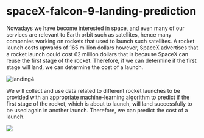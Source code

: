 # spaceX-falcon-9-landing-prediction

Nowadays we have become interested in space, and even many of our services are relevant to Earth orbit such as satellites, hence many companies working on rockets that used to launch such satellites. A rocket launch costs upwards of 165 million dollars however, SpaceX advertises that a rocket launch could cost 62 million dollars that is because SpaceX can reuse the first stage of the rocket. Therefore, if we can determine if the first stage will land, we can determine the cost of a launch. 

![landing4](https://user-images.githubusercontent.com/41922411/153734702-f34595c5-daa9-4f53-988e-9a0fae41e1a4.jpg)

We will collect and use data related to different rocket launches to be provided with an appropriate machine-learning algorithm to predict if the first stage of the rocket, which is about to launch, will land successfully to be used again in another launch. Therefore, we can predict the cost of a launch.

![](https://camo.githubusercontent.com/2720f194a7a7f493a7ed83972109f026a80d430e1500f7ae6281dd87fd6ada37/68747470733a2f2f63662d636f75727365732d646174612e73332e75732e636c6f75642d6f626a6563742d73746f726167652e617070646f6d61696e2e636c6f75642f49424d446576656c6f706572536b696c6c734e6574776f726b2d445330373031454e2d536b696c6c734e6574776f726b2f6c61625f76322f696d616765732f6c616e64696e675f312e676966)
